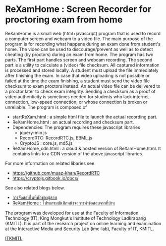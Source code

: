 
# ReXamHome : Screen Recorder for proctoring exam from home

ReXamHome is a small web (html+javascript) program that is used
to record a computer screen and webcam to a video file.
The main purpose of the program is for recording what
happens during an exam done from student's home. The video
can be used to discourage/prevent as well as to detect cheating
(by proctors) during an exam from home.
The program has two parts. The first part handles screen and
webcam recording. The second part is a utility to calculate
a (video) file checksum. All captured information is processed
and stored locally. A student must upload the file immediately after
finishing the exam. In case that video uploading is
not possible or failed at the time the exam finishing, a student must send the video
file checksum to exam proctors instead. An actual
video file can be delivered to a proctor later to check exam integrity.
Sending a checksum as a proof of video authenticity is sometimes needed for
students who lack internet connection, low-speed connection,
or whose connection is broken or unreliable.
The program is composed of
- startReXam.html : a simple html file to launch the actual recording part.
- ReXamHome.html : an actual recording and checksum part.
- Dependencies: The program requires these javascript libraries
  - jquery-min.js
  - RecordRTC: RecordRTC.js, EBML.js
  - CryptoJS : core.js, md5.js
- ReXamHome_cdn.html : a cloud & hosted version of ReXamHome.html. It contains links to a CDN version of the above javascript libraries.

For more information on related libaries see:
- https://github.com/muaz-khan/RecordRTC
- https://cryptojs.gitbook.io/docs/

See also related blogs below.
- [การจัดสอบในที่พักของผู้สอบ](https://medium.com/@nop_itkmitl/การจัดสอบในที่พักของผู้สอบ-exam-from-home-ตอนที่-1-55508acc735f)
- [ReXamHome : โปรแกรมบันทึกหน้าจอการทำข้อสอบจากที่บ้าน](https://medium.com/@nop_itkmitl/rexamhome-โปรแกรมบันทึกหน้าจอการทำข้อสอบจากที่บ้าน-d3d34582a5f6)

The program was developed for use at the Faculty of Information Technology (IT), King Mongkut's Institute of Technology Ladkrabang (KMITL). It is part of the research project on online learning and examination at the Interactive Media and Security Lab (ime-lab), Faculty of IT, KMITL.

[ITKMITL](http://www.it.kmitl.ac.th)

